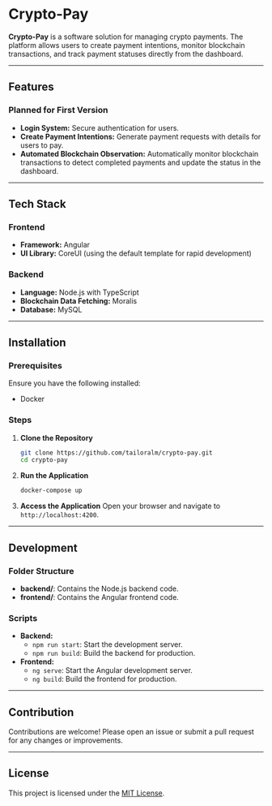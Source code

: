 # Crypto-Pay

**Crypto-Pay** is a software solution for managing crypto payments. The platform allows users to create payment intentions, monitor blockchain transactions, and track payment statuses directly from the dashboard.

---

## Features

### Planned for First Version
- **Login System:** Secure authentication for users.
- **Create Payment Intentions:** Generate payment requests with details for users to pay.
- **Automated Blockchain Observation:** Automatically monitor blockchain transactions to detect completed payments and update the status in the dashboard.

---

## Tech Stack

### Frontend
- **Framework:** Angular
- **UI Library:** CoreUI (using the default template for rapid development)

### Backend
- **Language:** Node.js with TypeScript
- **Blockchain Data Fetching:** Moralis
- **Database:** MySQL

---

## Installation

### Prerequisites
Ensure you have the following installed:
- Docker

### Steps
1. **Clone the Repository**
   ```bash
   git clone https://github.com/tailoralm/crypto-pay.git
   cd crypto-pay
   ```

2. **Run the Application**
   ```bash
   docker-compose up
   ```

3. **Access the Application**
   Open your browser and navigate to `http://localhost:4200`.

---

## Development

### Folder Structure
- **backend/**: Contains the Node.js backend code.
- **frontend/**: Contains the Angular frontend code.

### Scripts
- **Backend:**
  - `npm run start`: Start the development server.
  - `npm run build`: Build the backend for production.
- **Frontend:**
  - `ng serve`: Start the Angular development server.
  - `ng build`: Build the frontend for production.

---

## Contribution
Contributions are welcome! Please open an issue or submit a pull request for any changes or improvements.

---

## License
This project is licensed under the [MIT License](LICENSE).

